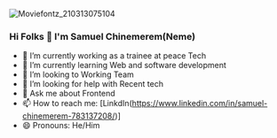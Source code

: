 
![Moviefontz_210313075104](https://user-images.githubusercontent.com/77585588/111031817-ab649580-8409-11eb-9a23-dd905f98290f.gif)


### Hi Folks 👋 I'm Samuel Chinemerem(Neme)

- 🔭 I’m currently working as a trainee at peace Tech
- 🌱 I’m currently learning Web and software development
- 👯 I’m looking to Working Team
- 🤔 I’m looking for help with Recent tech
- 💬 Ask me about Frontend
- 📫 How to reach me: [LinkdIn(https://www.linkedin.com/in/samuel-chinemerem-783137208/)]
- 😄 Pronouns: He/Him


